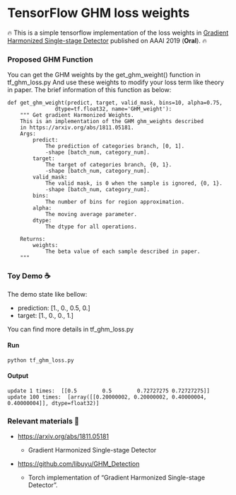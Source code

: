 # TensorFlow GHM loss weights

:fire: This is a simple tensorflow implementation of the loss weights in [Gradient Harmonized Single-stage Detector](https://arxiv.org/abs/1811.05181) published on AAAI 2019 (**Oral**). :fire:

### Proposed GHM Function

You can get the GHM weights by the get_ghm_weight() function in tf_ghm_loss.py
And use these weights to modify your loss term like theory in paper.
The brief information of this function as below:

```
def get_ghm_weight(predict, target, valid_mask, bins=10, alpha=0.75,
               dtype=tf.float32, name='GHM_weight'):
    """ Get gradient Harmonized Weights.
    This is an implementation of the GHM ghm_weights described
    in https://arxiv.org/abs/1811.05181.
    Args:
        predict:
            The prediction of categories branch, [0, 1].
            -shape [batch_num, category_num].
        target:
            The target of categories branch, {0, 1}.
            -shape [batch_num, category_num].
        valid_mask:
            The valid mask, is 0 when the sample is ignored, {0, 1}.
            -shape [batch_num, category_num].
        bins:
            The number of bins for region approximation.
        alpha:
            The moving average parameter.
        dtype:
            The dtype for all operations.
    
    Returns:
        weights:
            The beta value of each sample described in paper.
    """
```

### Toy Demo :coffee:

The demo state like bellow:
- prediction: [1., 0., 0.5, 0.]
- target:     [1., 0., 0., 1.]

You can find more details in tf_ghm_loss.py

#### Run
```
python tf_ghm_loss.py
```

#### Output
```
update 1 times:  [[0.5        0.5        0.72727275 0.72727275]]
update 100 times:  [array([[0.20000002, 0.20000002, 0.40000004, 0.40000004]], dtype=float32)]
```

### Relevant materials :beer:

- https://arxiv.org/abs/1811.05181
    - Gradient Harmonized Single-stage Detector

- https://github.com/libuyu/GHM_Detection
    - Torch implementation of “Gradient Harmonized Single-stage Detector”.

